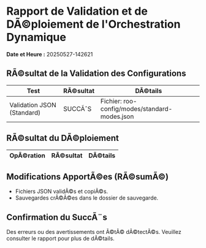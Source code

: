 ﻿# Rapport de Validation et de DÃ©ploiement de l'Orchestration Dynamique

**Date et Heure :** 20250527-142621

## RÃ©sultat de la Validation des Configurations

| Test                     | RÃ©sultat | DÃ©tails                                 |
|--------------------------|----------|-----------------------------------------|
| Validation JSON (Standard) | SUCCÃˆS | Fichier: roo-config/modes/standard-modes.json | | Validation JSON (N5) | SUCCÃˆS | Fichier: roo-modes/n5/configs/n5-modes-roo-compatible.json | | Instructions Orchestration (Standard) | AVERTISSEMENT | Fichier: roo-config/modes/standard-modes.json | | Instructions Orchestration (N5) | AVERTISSEMENT | Fichier: roo-modes/n5/configs/n5-modes-roo-compatible.json | | CohÃ©rence Architectures | ERREUR | Fichiers: Standard et N5 |

## RÃ©sultat du DÃ©ploiement

| OpÃ©ration                | RÃ©sultat | DÃ©tails                                 |
|--------------------------|----------|-----------------------------------------|


## Modifications ApportÃ©es (RÃ©sumÃ©)
- Fichiers JSON validÃ©s et copiÃ©s.
- Sauvegardes crÃ©Ã©es dans le dossier de sauvegarde.

## Confirmation du SuccÃ¨s
Des erreurs ou des avertissements ont Ã©tÃ© dÃ©tectÃ©s. Veuillez consulter le rapport pour plus de dÃ©tails.
